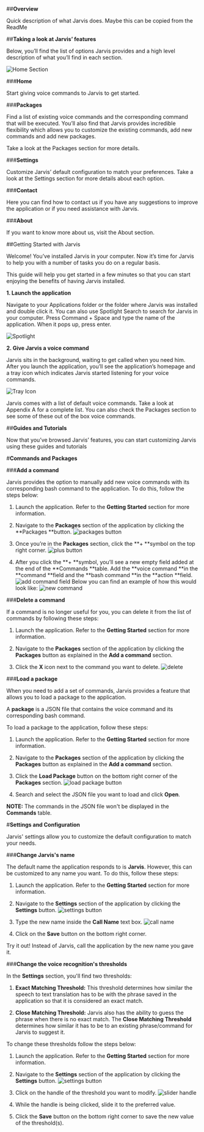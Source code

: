 ##**Overview**

Quick description of what Jarvis does. Maybe this can be copied from the ReadMe

##**Taking a look at Jarvis’ features** 

Below, you’ll find the list of options Jarvis provides and a high level description of what you’ll find in each section.

![Home Section](https://www.dropbox.com/s/tu9h13owhx6jgtn/Screen%20Shot%202015-12-29%20at%2010.47.53%20AM.png?dl=1)

###**Home**

Start giving voice commands to Jarvis to get started.

###**Packages**

Find a list of existing voice commands and the corresponding command that will be executed. You’ll also find that Jarvis provides incredible flexibility which allows you to customize the existing commands, add new commands and add new packages.

Take a look at the Packages section for more details.

###**Settings**

Customize Jarvis’ default configuration to match your preferences. Take a look at the Settings section for more details about each option.

###**Contact**

Here you can find how to contact us if you have any suggestions to improve the application or if you need assistance with Jarvis.

###**About**

If you want to know more about us, visit the About section.

##Getting Started with Jarvis

Welcome! You’ve installed Jarvis in your computer. Now it’s time for Jarvis to help you with a number of tasks you do on a regular basis. 

This guide will help you get started in a few minutes so that you can start enjoying the benefits of having Jarvis installed. 

**1. Launch the application**

Navigate to your Applications folder or the folder where Jarvis was installed and double click it. You can also use Spotlight Search to search for Jarvis in your computer. Press Command + Space and type the name of the application. When it pops up, press enter. 

![Spotlight](https://www.dropbox.com/s/00biqwwq9s1kxy3/Screen%20Shot%202015-12-29%20at%2011.24.01%20AM.png?dl=1)

**2. Give Jarvis a voice command**

Jarvis sits in the background, waiting to get called when you need him. After you launch the application, you’ll see the application’s homepage and a tray icon which indicates Jarvis started listening for your voice commands. 


![Tray Icon](https://www.dropbox.com/s/agxtz4l1j6gyx93/Screen%20Shot%202015-12-29%20at%203.12.30%20PM.png?dl=1)


Jarvis comes with a list of default voice commands. Take a look at Appendix A for a complete list. You can also check the Packages section to see some of these out of the box voice commands.

##**Guides and Tutorials**

Now that you’ve browsed Jarvis’ features, you can start customizing Jarvis using these guides and tutorials

#**Commands and Packages**

###**Add a command**

Jarvis provides the option to manually add new voice commands with its corresponding bash command to the application. To do this, follow the steps below: 

1. Launch the application. Refer to the **Getting Started** section for more information.

2. Navigate to the **Packages** section of the application by clicking the **Packages **button. ![packages button](https://www.dropbox.com/s/jl4bdr4ih67itp2/Screen%20Shot%202015-12-29%20at%203.13.43%20PM.png?dl=1)

3. Once you’re in the **Packages** section, click the **+ **symbol on the top right corner. ![plus button](https://www.dropbox.com/s/0ts2ld6d5yen23b/Screen%20Shot%202015-12-29%20at%203.16.07%20PM.png?dl=1)

4. After you click the **+ **symbol, you’ll see a new empty field added at the end of the **Commands **table. Add the **voice command **in the **command **field and the **bash command **in the **action **field. ![add command field](https://www.dropbox.com/s/7gqtkqfvyxydwkl/Screen%20Shot%202015-12-29%20at%203.54.24%20PM.png?dl=1) Below you can find an example of how this would look like:
![new command](https://www.dropbox.com/s/75bv011gxd1g9ns/Screen%20Shot%202015-12-29%20at%203.57.47%20PM.png?dl=1)

###**Delete a command**

If a command is no longer useful for you, you can delete it from the list of commands by following these steps:

1. Launch the application. Refer to the **Getting Started** section for more information.

2. Navigate to the **Packages** section of the application by clicking the **Packages** button as explained in the **Add a command** section.

3. Click the **X** icon next to the command you want to delete.
![delete](https://www.dropbox.com/s/c5u386ces5fh9cz/Screen%20Shot%202015-12-29%20at%203.31.59%20PM.png?dl=1)

###**Load a package**

When you need to add a set of commands, Jarvis provides a feature that allows you to load a package to the application. 

A **package** is a JSON file that contains the voice command and its corresponding bash command. 

To load a package to the application, follow these steps:

1. Launch the application. Refer to the **Getting Started** section for more information.

2. Navigate to the **Packages** section of the application by clicking the **Packages** button as explained in the **Add a command** section.

3. Click the **Load Package** button on the bottom right corner of the **Packages** section. ![load package button](https://www.dropbox.com/s/jtjzi2hhieey8dm/Screen%20Shot%202015-12-29%20at%203.47.52%20PM.png?dl=1)

4. Search and select the JSON file you want to load and click **Open**.

**NOTE:** The commands in the JSON file won't be displayed in the **Commands** table.

#**Settings and Configuration**

Jarvis' settings allow you to customize the default configuration to match your needs.

###**Change Jarvis's name**

The default name the application responds to is **Jarvis**. However, this can be customized to any name you want. To do this, follow these steps:

1. Launch the application. Refer to the **Getting Started** section for more information.

2. Navigate to the **Settings** section of the application by clicking the **Settings** button. ![settings button](https://www.dropbox.com/s/s5b0aznpzrcmsfn/Screen%20Shot%202015-12-30%20at%2010.30.24%20AM.png?dl=1)

3. Type the new name inside the **Call Name** text box. ![call name](https://www.dropbox.com/s/u3hukehjtdxkeyn/Screen%20Shot%202015-12-30%20at%2010.34.58%20AM.png?dl=1)

4. Click on the **Save** button on the bottom right corner.

Try it out! Instead of Jarvis, call the application by the new name you gave it.

###**Change the voice recognition's thresholds**

In the **Settings** section, you'll find two thresholds:

1. **Exact Matching Threshold:** This threshold determines how similar the speech to text translation has to be with the phrase saved in the application so that it is considered an exact match.

2. **Close Matching Threshold:** Jarvis also has the ability to guess the phrase when there is no exact match. The **Close Matching Threshold** determines how similar it has to be to an existing phrase/command for Jarvis to suggest it. 

To change these thresholds follow the steps below:

1. Launch the application. Refer to the **Getting Started** section for more information.

2. Navigate to the **Settings** section of the application by clicking the **Settings** button. ![settings button](https://www.dropbox.com/s/s5b0aznpzrcmsfn/Screen%20Shot%202015-12-30%20at%2010.30.24%20AM.png?dl=1)

3. Click on the handle of the threshold you want to modify. ![slider handle](https://www.dropbox.com/s/pmurax1g2qxwez5/Screen%20Shot%202015-12-30%20at%2010.53.48%20AM.png?dl=1)

4. While the handle is being clicked, slide it to the preferred value.

5. Click the **Save** button on the bottom right corner to save the new value of the threshold(s).

